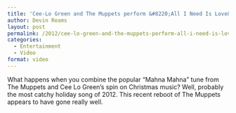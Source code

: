 ```yaml
---
title: 'Cee-Lo Green and The Muppets perform &#8220;All I Need Is Love&#8221;'
author: Devin Reams
layout: post
permalink: /2012/cee-lo-green-and-the-muppets-perform-all-i-need-is-love/
categories:
  - Entertainment
  - Video
format: video
---
```

What happens when you combine the popular &#8220;Mahna Mahna&#8221; tune from The Muppets and Cee Lo Green&#8217;s spin on Christmas music? Well, probably the most catchy holiday song of 2012. This recent reboot of The Muppets appears to have gone really well.